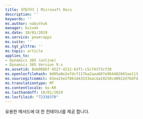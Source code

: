```yaml
---
title: 유틸리티 | Microsoft Docs
description: ''
keywords: ''
ms.author: nabuthuk
manager: kvivek
ms.date: 10/01/2019
ms.service: powerapps
ms.suite: ''
ms.tgt_pltfrm: ''
ms.topic: article
applies_to:
- Dynamics 365 (online)
- Dynamics 365 Version 9.x
ms.assetid: 8eb008bf-4527-4212-b3f1-c5c74373cf30
ms.openlocfilehash: 8d05a0e2efdcf117ba2aaa607e984482883ae113
ms.sourcegitcommit: 63ea15e2f861d43333aacda19230cd8922d7bdfd
ms.translationtype: MT
ms.contentlocale: ko-KR
ms.lasthandoff: 10/01/2019
ms.locfileid: "72338370"
---
```

유용한 메서드에 대 한 컨테이너를 제공 합니다.
